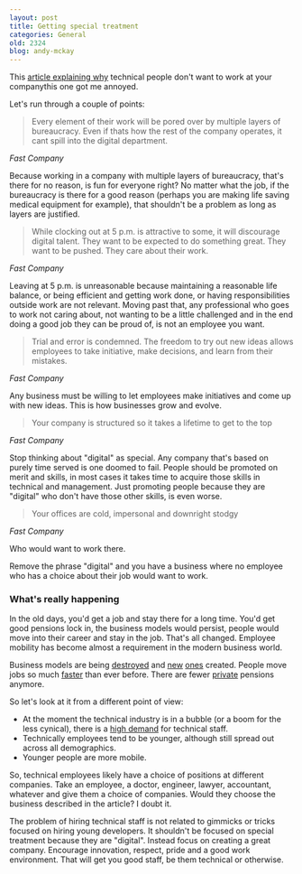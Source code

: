 ```yaml
---
layout: post
title: Getting special treatment
categories: General
old: 2324
blog: andy-mckay
---
```

<p>This <a href="http://www.fastcompany.com/1779120/embargo-1027-why-digital-talent-doesn-t-want-to-work-at-your-company">article explaining why</a> technical people don't want to work at your companythis one got me annoyed.</p>
<p>Let's run through a couple of points:</p>

<blockquote>Every element of their work will be pored over by multiple layers of bureaucracy. Even if thats how the rest of the company operates, it cant spill into the digital department.</blockquote>
<cite>Fast Company</cite>
<p>Because working in a company with multiple layers of bureaucracy, that's there for no reason, is fun for everyone right? No matter what the job, if the bureaucracy is there for a good reason (perhaps you are making life saving medical equipment for example), that shouldn't be a problem as long as layers are justified.</p>

<blockquote>While clocking out at 5 p.m. is attractive to some, it will discourage digital talent. They want to be expected to do something great. They want to be pushed. They care about their work.</blockquote>
<cite>Fast Company</cite>
<p>Leaving at 5 p.m. is unreasonable because maintaining a reasonable life balance, or being efficient and getting work done, or having responsibilities outside work are not relevant. Moving past that, any professional who goes to work not caring about, not wanting to be a little challenged and in the end doing a good job they can be proud of, is not an employee you want.</p>

<blockquote>Trial and error is condemned. The freedom to try out new ideas allows employees to take initiative, make decisions, and learn from their mistakes.</blockquote>
<cite>Fast Company</cite>
<p>Any business must be willing to let employees make initiatives and come up with new ideas. This is how businesses grow and evolve.</p>

<blockquote>Your company is structured so it takes a lifetime to get to the top</blockquote>
<cite>Fast Company</cite>
<p>Stop thinking about "digital" as special. Any company that's based on purely time served is one doomed to fail. People should be promoted on merit and skills, in most cases it takes time to acquire those skills in technical and management. Just promoting people because they are "digital" who don't have those other skills, is even worse.</p>

<blockquote>Your offices are cold, impersonal and downright stodgy</blockquote>
<cite>Fast Company</cite>
<p>Who would want to work there.</p>

<p>Remove the phrase "digital" and you have a business where no employee who has a choice about their job would want to work.</p>

<h3>What's really happening</h3>
<p>In the old days, you'd get a job and stay there for a long time. You'd get good pensions lock in, the business models would persist, people would move into their career and stay in the job. That's all changed. Employee mobility has become almost a requirement in the modern business world.</p>
<p>Business models are being <a href="http://www.shirky.com/weblog/2009/03/newspapers-and-thinking-the-unthinkable/">destroyed</a> and <a href="http://scholarlykitchen.sspnet.org/2011/01/10/10-new-business-models-in-2010-a-great-primer-on-innovation/">new</a> <a href="http://mozilla.org">ones</a> created. People move jobs so much <a href="http://www.hrsdc.gc.ca/eng/labour/employment_standards/fls/resources/resource01.shtml">faster</a> than ever before. There are fewer <a href="http://www.bbc.co.uk/news/business-15479372">private</a> <a hre
f="http://www40.statcan.ca/l01/cst01/labor26a-eng.htm">pensions</a> anymore.</p>
<p>So let's look at it from a different point of view:</p>
<ul>
<li>At the moment the technical industry is in a bubble (or a boom for the less cynical), there is a <a href="http://techcrunch.com/2011/07/16/tale-of-two-countries-silicon-valley-unemployed/">high demand</a> for technical staff.</li>
<li>Technically employees tend to be younger, although still spread out across all demographics.</li>
<li>Younger people are more mobile.</li>
</ul>
<p>So, technical employees likely have a choice of positions at different companies. Take an employee, a doctor, engineer, lawyer, accountant, whatever and give them a choice of companies. Would they choose the business described in the article? I doubt it.</p>
<p>The problem of hiring technical staff is not related to gimmicks or tricks focused on hiring young developers. It shouldn't be focused on special treatment because they are "digital". Instead focus on creating a great company. Encourage innovation, respect, pride and a good work environment. That will get you good staff, be them technical or otherwise.</p>